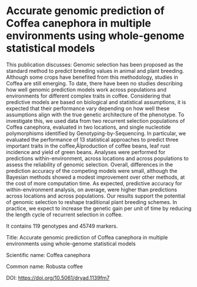 # Accurate genomic prediction of Coffea canephora in multiple environments using whole-genome statistical models

This publication discusses: Genomic selection has been proposed as the standard method to predict breeding values in animal and plant breeding. Although some crops have benefited from this methodology, studies in Coffea are still emerging. To date, there have been no studies describing how well genomic prediction models work across populations and environments for different complex traits in coffee. Considering that predictive models are based on biological and statistical assumptions, it is expected that their performance vary depending on how well these assumptions align with the true genetic architecture of the phenotype. To investigate this, we used data from two recurrent selection populations of Coffea canephora, evaluated in two locations, and single nucleotide polymorphisms identified by Genotyping-by-Sequencing. In particular, we evaluated the performance of 13 statistical approaches to predict three important traits in the coffee‚Äîproduction of coffee beans, leaf rust incidence and yield of green beans. Analyses were performed for predictions within-environment, across locations and across populations to assess the reliability of genomic selection. Overall, differences in the prediction accuracy of the competing models were small, although the Bayesian methods showed a modest improvement over other methods, at the cost of more computation time. As expected, predictive accuracy for within-environment analysis, on average, were higher than predictions across locations and across populations. Our results support the potential of genomic selection to reshape traditional plant breeding schemes. In practice, we expect to increase the genetic gain per unit of time by reducing the length cycle of recurrent selection in coffee.

It contains 119 genotypes and 45749 markers.

Title: Accurate genomic prediction of Coffea canephora in multiple environments using whole-genome statistical models

Scientific name: Coffea canephora

Common name: Robusta coffee

DOI: https://doi.org/10.5061/dryad.1139fm7


